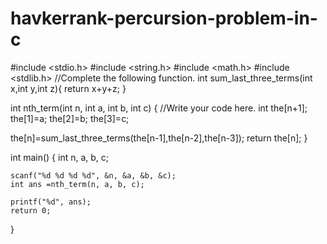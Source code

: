 # havkerrank-percursion-problem-in-c


#include <stdio.h>
#include <string.h>
#include <math.h>
#include <stdlib.h>
//Complete the following function.
int sum_last_three_terms(int x,int y,int z){
    return x+y+z;
}

int nth_term(int n, int a, int b, int c) {
  //Write your code here.
  int the[n+1];
  the[1]=a;
  the[2]=b;
  the[3]=c;
  
  the[n]=sum_last_three_terms(the[n-1],the[n-2],the[n-3]);
  return the[n];
}

int main() {
    int n, a, b, c;
  
    scanf("%d %d %d %d", &n, &a, &b, &c);
    int ans =nth_term(n, a, b, c);
 
    printf("%d", ans); 
    return 0;
}
